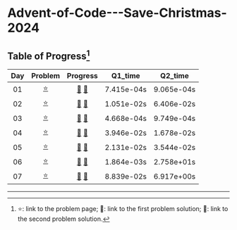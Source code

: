 # Advent-of-Code---Save-Christmas-2024

## Table of Progress[^1]
|Day|Problem|Progress|Q1_time|Q2_time|
|:---:|:---:|:---:|:---:|:---:|
|01|[:star:](https://adventofcode.com/2024/day/1)|[:bell:](./Python/D1_1.py) [:gift:](./Python/D1_2.py)|7.415e-04s|9.065e-04s|
|02|[:star:](https://adventofcode.com/2024/day/2)|[:bell:](./Python/D2_1.py) [:gift:](./Python/D2_2.py)|1.051e-02s|6.406e-02s|
|03|[:star:](https://adventofcode.com/2024/day/3)|[:bell:](./Python/D3_1.py) [:gift:](./Python/D3_2.py)|4.668e-04s|9.749e-04s|
|04|[:star:](https://adventofcode.com/2024/day/4)|[:bell:](./Python/D4_1.py) [:gift:](./Python/D4_2.py)|3.946e-02s|1.678e-02s|
|05|[:star:](https://adventofcode.com/2024/day/5)|[:bell:](./Python/D5_1.py) [:gift:](./Python/D5_2.py)|2.131e-02s|3.544e-02s|
|06|[:star:](https://adventofcode.com/2024/day/6)|[:bell:](./Python/D6_1.py) [:gift:](./Python/D6_2.py)|1.864e-03s|2.758e+01s|
|07|[:star:](https://adventofcode.com/2024/day/7)|[:bell:](./Python/D7_1.py) [:gift:](./Python/D7_2.py)|8.839e-02s|6.917e+00s|

-----------------------------

[^1]: :star:: link to the problem page; :bell:: link to the first problem solution; :gift:: link to the second problem solution. 